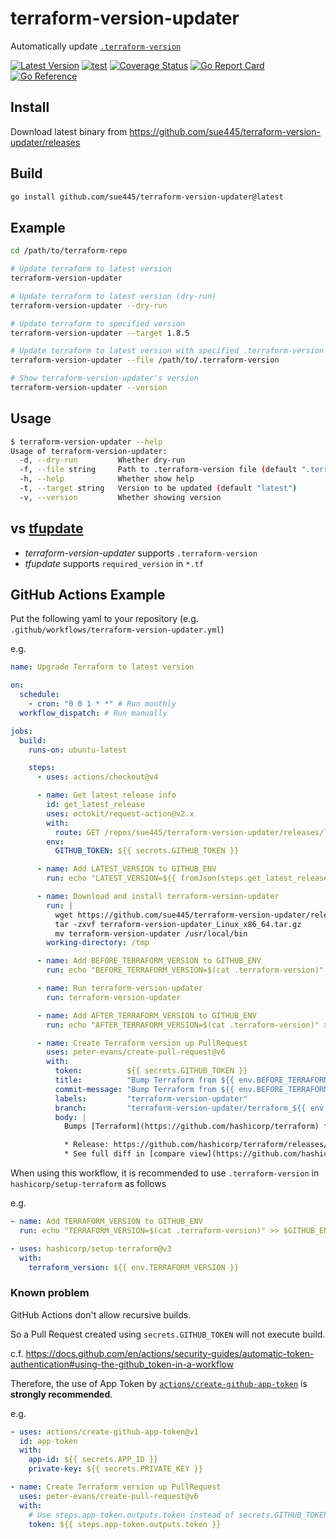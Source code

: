 # terraform-version-updater
Automatically update [`.terraform-version`](https://github.com/tfutils/tfenv)

[![Latest Version](https://img.shields.io/github/v/release/sue445/terraform-version-updater)](https://github.com/sue445/terraform-version-updater/releases)
[![test](https://github.com/sue445/terraform-version-updater/actions/workflows/test.yml/badge.svg)](https://github.com/sue445/terraform-version-updater/actions/workflows/test.yml)
[![Coverage Status](https://coveralls.io/repos/github/sue445/terraform-version-updater/badge.svg)](https://coveralls.io/github/sue445/terraform-version-updater)
[![Go Report Card](https://goreportcard.com/badge/github.com/sue445/terraform-version-updater)](https://goreportcard.com/report/github.com/sue445/terraform-version-updater)
[![Go Reference](https://pkg.go.dev/badge/github.com/sue445/terraform-version-updater.svg)](https://pkg.go.dev/github.com/sue445/terraform-version-updater)

## Install
Download latest binary from https://github.com/sue445/terraform-version-updater/releases

## Build
```bash
go install github.com/sue445/terraform-version-updater@latest
```

## Example
```bash
cd /path/to/terraform-repo

# Update terraform to latest version
terraform-version-updater

# Update terraform to latest version (dry-run)
terraform-version-updater --dry-run

# Update terraform to specified version
terraform-version-updater --target 1.8.5

# Update terraform to latest version with specified .terraform-version file
terraform-version-updater --file /path/to/.terraform-version

# Show terraform-version-updater's version
terraform-version-updater --version
```

## Usage
```bash
$ terraform-version-updater --help
Usage of terraform-version-updater:
  -d, --dry-run         Whether dry-run
  -f, --file string     Path to .terraform-version file (default ".terraform-version")
  -h, --help            Whether show help
  -t, --target string   Version to be updated (default "latest")
  -v, --version         Whether showing version
```

## vs [tfupdate](https://github.com/minamijoyo/tfupdate)
* _terraform-version-updater_ supports `.terraform-version`
* _tfupdate_ supports `required_version` in `*.tf`

## GitHub Actions Example
Put the following yaml to your repository (e.g. `.github/workflows/terraform-version-updater.yml`)

e.g.

```yml
name: Upgrade Terraform to latest version

on:
  schedule:
    - cron: "0 0 1 * *" # Run monthly
  workflow_dispatch: # Run manually

jobs:
  build:
    runs-on: ubuntu-latest

    steps:
      - uses: actions/checkout@v4

      - name: Get latest release info
        id: get_latest_release
        uses: octokit/request-action@v2.x
        with:
          route: GET /repos/sue445/terraform-version-updater/releases/latest
        env:
          GITHUB_TOKEN: ${{ secrets.GITHUB_TOKEN }}

      - name: Add LATEST_VERSION to GITHUB_ENV
        run: echo "LATEST_VERSION=${{ fromJson(steps.get_latest_release.outputs.data).tag_name }}" >> $GITHUB_ENV

      - name: Download and install terraform-version-updater
        run: |
          wget https://github.com/sue445/terraform-version-updater/releases/download/${LATEST_VERSION}/terraform-version-updater_Linux_x86_64.tar.gz
          tar -zxvf terraform-version-updater_Linux_x86_64.tar.gz
          mv terraform-version-updater /usr/local/bin
        working-directory: /tmp

      - name: Add BEFORE_TERRAFORM_VERSION to GITHUB_ENV
        run: echo "BEFORE_TERRAFORM_VERSION=$(cat .terraform-version)" >> $GITHUB_ENV

      - name: Run terraform-version-updater
        run: terraform-version-updater

      - name: Add AFTER_TERRAFORM_VERSION to GITHUB_ENV
        run: echo "AFTER_TERRAFORM_VERSION=$(cat .terraform-version)" >> $GITHUB_ENV

      - name: Create Terraform version up PullRequest
        uses: peter-evans/create-pull-request@v6
        with:
          token:          ${{ secrets.GITHUB_TOKEN }}
          title:          "Bump Terraform from ${{ env.BEFORE_TERRAFORM_VERSION }} to ${{ env.AFTER_TERRAFORM_VERSION }}"
          commit-message: "Bump Terraform from ${{ env.BEFORE_TERRAFORM_VERSION }} to ${{ env.AFTER_TERRAFORM_VERSION }}"
          labels:         "terraform-version-updater"
          branch:         "terraform-version-updater/terraform_${{ env.AFTER_TERRAFORM_VERSION }}"
          body: |
            Bumps [Terraform](https://github.com/hashicorp/terraform) from ${{ env.BEFORE_TERRAFORM_VERSION }} to ${{ env.AFTER_TERRAFORM_VERSION }}

            * Release: https://github.com/hashicorp/terraform/releases/tag/v${{ env.AFTER_TERRAFORM_VERSION }}
            * See full diff in [compare view](https://github.com/hashicorp/terraform/compare/v${{ env.BEFORE_TERRAFORM_VERSION }}...v${{ env.AFTER_TERRAFORM_VERSION }})
```

When using this workflow, it is recommended to use `.terraform-version` in `hashicorp/setup-terraform` as follows

e.g.

```yml
- name: Add TERRAFORM_VERSION to GITHUB_ENV
  run: echo "TERRAFORM_VERSION=$(cat .terraform-version)" >> $GITHUB_ENV

- uses: hashicorp/setup-terraform@v3
  with:
    terraform_version: ${{ env.TERRAFORM_VERSION }}
```

### Known problem
GitHub Actions don't allow recursive builds.

So a Pull Request created using `secrets.GITHUB_TOKEN` will not execute build.

c.f. https://docs.github.com/en/actions/security-guides/automatic-token-authentication#using-the-github_token-in-a-workflow

Therefore, the use of App Token by [`actions/create-github-app-token`](https://github.com/marketplace/actions/create-github-app-token) is **strongly recommended**.

e.g.

```yml
- uses: actions/create-github-app-token@v1
  id: app-token
  with:
    app-id: ${{ secrets.APP_ID }}
    private-key: ${{ secrets.PRIVATE_KEY }}

- name: Create Terraform version up PullRequest
  uses: peter-evans/create-pull-request@v6
  with:
    # Use steps.app-token.outputs.token instead of secrets.GITHUB_TOKEN
    token: ${{ steps.app-token.outputs.token }}
```
